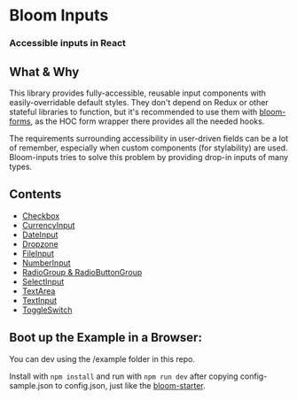 # Bloom Inputs
### Accessible inputs in React

## What & Why
This library provides fully-accessible, reusable input components with easily-overridable default styles. They don't depend on Redux or other stateful libraries to function, but it's recommended to use them with [bloom-forms](https://github.com/vineyard-bloom/bloom-inputs), as the HOC form wrapper there provides all the needed hooks.

The requirements surrounding accessibility in user-driven fields can be a lot of remember, especially when custom components (for stylability) are used. Bloom-inputs tries to solve this problem by providing drop-in inputs of many types.

## Contents
- [Checkbox](https://github.com/vineyard-bloom/bloom-inputs/blob/master/docs/checkbox.md)
- [CurrencyInput](https://github.com/vineyard-bloom/bloom-inputs/blob/master/docs/currency-input.md)
- [DateInput](https://github.com/vineyard-bloom/bloom-inputs/blob/master/docs/date-input.md)
- [Dropzone](https://github.com/vineyard-bloom/bloom-inputs/blob/master/docs/dropzone.md)
- [FileInput](https://github.com/vineyard-bloom/bloom-inputs/blob/master/docs/file-input.md)
- [NumberInput](https://github.com/vineyard-bloom/bloom-inputs/blob/master/docs/number-input.md)
- [RadioGroup & RadioButtonGroup](https://github.com/vineyard-bloom/bloom-inputs/blob/master/docs/radio-group-and-radio-button-group.md)
- [SelectInput](https://github.com/vineyard-bloom/bloom-inputs/blob/master/docs/select-input.md)
- [TextArea](https://github.com/vineyard-bloom/bloom-inputs/blob/master/docs/text-area.md)
- [TextInput](https://github.com/vineyard-bloom/bloom-inputs/blob/master/docs/text-input.md)
- [ToggleSwitch](https://github.com/vineyard-bloom/bloom-inputs/blob/master/docs/toggle-switch.md)

## Boot up the Example in a Browser:
You can dev using the /example folder in this repo.

Install with `npm install` and run with `npm run dev` after copying config-sample.json to config.json, just like the [bloom-starter]().

